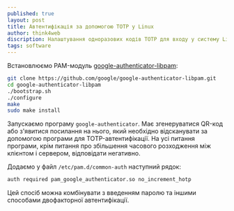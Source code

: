 ```yaml
---
published: true
layout: post
title: Автентифікація за допомогою ТОТP у Linux
author: think4web
discription: Налаштування одноразових кодів TOTP для входу у систему Linux.
tags: software 
---
```


Встановлюємо PAM-модуль [google-authenticator-libpam](https://github.com/google/google-authenticator-libpam):

```bash
git clone https://github.com/google/google-authenticator-libpam.git
cd google-authenticator-libpam
./bootstrap.sh
./configure
make
sudo make install
```

Запускаємо програму ```google-authenticator```. Має згенеруватися QR-код або з'явитися посилання на нього, який необхідно відсканувати за допомогою програми для TOTP-автентифікації. На усі питання програми, крім питання про збільшення часового розходження між клієнтом і сервером, відповідати негативно.

Додаємо у файл ```/etc/pam.d/common-auth``` наступний рядок:

```bash
auth required pam_google_authenticator.so no_increment_hotp
```

Цей спосіб можна комбінувати з введенням паролю та іншими способами двофакторної автентифікації.
